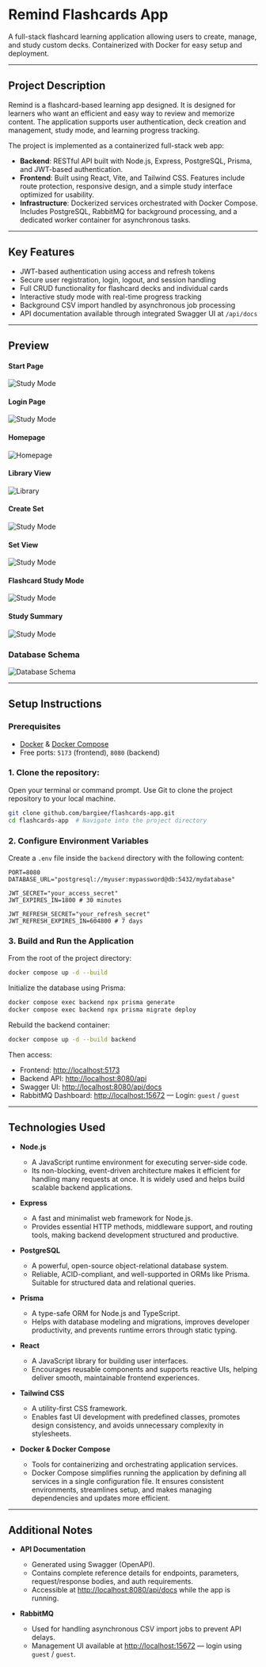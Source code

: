 # Remind Flashcards App

A full-stack flashcard learning application allowing users to create, manage, and study custom decks. Containerized with Docker for easy setup and deployment.

---

## Project Description

Remind is a flashcard-based learning app designed. It is designed for learners who want an efficient and easy way to review and memorize content. The application supports user authentication, deck creation and management, study mode, and learning progress tracking.

The project is implemented as a containerized full-stack web app:

-   **Backend**: RESTful API built with Node.js, Express, PostgreSQL, Prisma, and JWT-based authentication.
-   **Frontend**: Built using React, Vite, and Tailwind CSS. Features include route protection, responsive design, and a simple study interface optimized for usability.
-   **Infrastructure**: Dockerized services orchestrated with Docker Compose. Includes PostgreSQL, RabbitMQ for background processing, and a dedicated worker container for asynchronous tasks.

---

## Key Features

-   JWT-based authentication using access and refresh tokens
-   Secure user registration, login, logout, and session handling
-   Full CRUD functionality for flashcard decks and individual cards
-   Interactive study mode with real-time progress tracking
-   Background CSV import handled by asynchronous job processing
-   API documentation available through integrated Swagger UI at `/api/docs`

---

## Preview

#### Start Page

![Study Mode](./assets/screenshots/start.png)

#### Login Page

![Study Mode](./assets/screenshots/login.png)

#### Homepage

![Homepage](./assets/screenshots/homepage.png)

#### Library View

![Library](./assets/screenshots/library.png)

#### Create Set

![Study Mode](./assets/screenshots/create.png)

#### Set View

![Study Mode](./assets/screenshots/set-view.png)

#### Flashcard Study Mode

![Study Mode](./assets/screenshots/study.png)

#### Study Summary

![Study Mode](./assets/screenshots/summary.png)

### Database Schema

![Database Schema](./assets/diagramERD.png)

---

## Setup Instructions

### Prerequisites

-   [Docker](https://www.docker.com/) & [Docker Compose](https://docs.docker.com/compose/)
-   Free ports: `5173` (frontend), `8080` (backend)

### 1. Clone the repository:

Open your terminal or command prompt.
Use Git to clone the project repository to your local machine.

```bash
git clone github.com/bargiee/flashcards-app.git
cd flashcards-app  # Navigate into the project directory
```

### 2. Configure Environment Variables

Create a `.env` file inside the `backend` directory with the following content:

```env
PORT=8080
DATABASE_URL="postgresql://myuser:mypassword@db:5432/mydatabase"

JWT_SECRET="your_access_secret"
JWT_EXPIRES_IN=1800 # 30 minutes

JWT_REFRESH_SECRET="your_refresh_secret"
JWT_REFRESH_EXPIRES_IN=604800 # 7 days
```

### 3. Build and Run the Application

From the root of the project directory:

```bash
docker compose up -d --build
```

Initialize the database using Prisma:

```bash
docker compose exec backend npx prisma generate
docker compose exec backend npx prisma migrate deploy
```

Rebuild the backend container:

```bash
docker compose up -d --build backend
```

Then access:

-   Frontend: [http://localhost:5173](http://localhost:5173)
-   Backend API: [http://localhost:8080/api](http://localhost:8080/api)
-   Swagger UI: [http://localhost:8080/api/docs](http://localhost:8080/api/docs)
-   RabbitMQ Dashboard: [http://localhost:15672](http://localhost:15672) — Login: `guest` / `guest`

---

## Technologies Used

-   **Node.js**

    -   A JavaScript runtime environment for executing server-side code.
    -   Its non-blocking, event-driven architecture makes it efficient for handling many requests at once. It is widely used and helps build scalable backend applications.

-   **Express**

    -   A fast and minimalist web framework for Node.js.
    -   Provides essential HTTP methods, middleware support, and routing tools, making backend development structured and productive.

-   **PostgreSQL**

    -   A powerful, open-source object-relational database system.
    -   Reliable, ACID-compliant, and well-supported in ORMs like Prisma. Suitable for structured data and relational queries.

-   **Prisma**

    -   A type-safe ORM for Node.js and TypeScript.
    -   Helps with database modeling and migrations, improves developer productivity, and prevents runtime errors through static typing.

-   **React**

    -   A JavaScript library for building user interfaces.
    -   Encourages reusable components and supports reactive UIs, helping deliver smooth, maintainable frontend experiences.

-   **Tailwind CSS**

    -   A utility-first CSS framework.
    -   Enables fast UI development with predefined classes, promotes design consistency, and avoids unnecessary complexity in stylesheets.

-   **Docker & Docker Compose**

    -   Tools for containerizing and orchestrating application services.
    -   Docker Compose simplifies running the application by defining all services in a single configuration file. It ensures consistent environments, streamlines setup, and makes managing dependencies and updates more efficient.

---

## Additional Notes

-   **API Documentation**

    -   Generated using Swagger (OpenAPI).
    -   Contains complete reference details for endpoints, parameters, request/response bodies, and auth requirements.
    -   Accessible at [http://localhost:8080/api/docs](http://localhost:8080/api/docs) while the app is running.

-   **RabbitMQ**

    -   Used for handling asynchronous CSV import jobs to prevent API delays.
    -   Management UI available at [http://localhost:15672](http://localhost:15672) — login using `guest` / `guest`.
